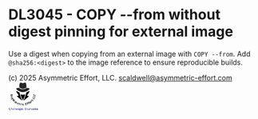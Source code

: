 # DL3045 - COPY --from without digest pinning for external image

Use a digest when copying from an external image with `COPY --from`. Add
`@sha256:<digest>` to the image reference to ensure reproducible builds.

(c) 2025 Asymmetric Effort, LLC. <scaldwell@asymmetric-effort.com>
[<img src="../img/asymmetric-effort.png" alt="Asymmetric Effort logo" width="60" height="60">](https://asymmetric-effort.com/)
